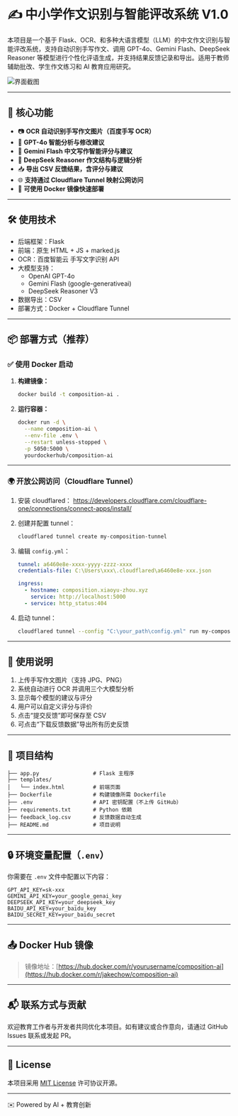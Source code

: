 # ✍️ 中小学作文识别与智能评改系统 V1.0

本项目是一个基于 Flask、OCR、和多种大语言模型（LLM）的中文作文识别与智能评改系统，支持自动识别手写作文、调用 GPT-4o、Gemini Flash、DeepSeek Reasoner 等模型进行个性化评语生成，并支持结果反馈记录和导出。适用于教师辅助批改、学生作文练习和 AI 教育应用研究。

![界面截图](https://your-screenshot-url) <!-- 可上传截图到 GitHub Issues 或其他图床后粘贴链接 -->

---

## 🚀 核心功能

- 📷 **OCR 自动识别手写作文图片（百度手写 OCR）**
- 🤖 **GPT-4o 智能分析与修改建议**
- 🌈 **Gemini Flash 中文写作智能评分与建议**
- 🧠 **DeepSeek Reasoner 作文结构与逻辑分析**
- 📥 **导出 CSV 反馈结果，含评分与建议**
- 🌐 **支持通过 Cloudflare Tunnel 映射公网访问**
- 🐳 **可使用 Docker 镜像快速部署**

---

## 🛠️ 使用技术

- 后端框架：Flask
- 前端：原生 HTML + JS + marked.js
- OCR：百度智能云 手写文字识别 API
- 大模型支持：
  - OpenAI GPT-4o
  - Gemini Flash (google-generativeai)
  - DeepSeek Reasoner V3
- 数据导出：CSV
- 部署方式：Docker + Cloudflare Tunnel

---

## 📦 部署方式（推荐）

### ✅ 使用 Docker 启动

1. **构建镜像：**

   ```bash
   docker build -t composition-ai .
   ```

2. **运行容器：**

   ```bash
   docker run -d \
     --name composition-ai \
     --env-file .env \
     --restart unless-stopped \
     -p 5050:5000 \
     yourdockerhub/composition-ai
   ```

---

### 🌍 开放公网访问（Cloudflare Tunnel）

1. 安装 cloudflared：
   https://developers.cloudflare.com/cloudflare-one/connections/connect-apps/install/

2. 创建并配置 tunnel：

   ```bash
   cloudflared tunnel create my-composition-tunnel
   ```

3. 编辑 `config.yml`：

   ```yaml
   tunnel: a6460e8e-xxxx-yyyy-zzzz-xxxx
   credentials-file: C:\Users\xxx\.cloudflared\a6460e8e-xxx.json

   ingress:
     - hostname: composition.xiaoyu-zhou.xyz
       service: http://localhost:5000
     - service: http_status:404
   ```

4. 启动 tunnel：

   ```bash
   cloudflared tunnel --config "C:\your_path\config.yml" run my-composition-tunnel
   ```

---

## 🧪 使用说明

1. 上传手写作文图片（支持 JPG、PNG）
2. 系统自动进行 OCR 并调用三个大模型分析
3. 显示每个模型的建议与评分
4. 用户可以自定义评分与评价
5. 点击“提交反馈”即可保存至 CSV
6. 可点击“下载反馈数据”导出所有历史反馈

---

## 📁 项目结构

```
├── app.py                 # Flask 主程序
├── templates/
│   └── index.html         # 前端页面
├── Dockerfile             # 构建镜像所需 Dockerfile
├── .env                   # API 密钥配置（不上传 GitHub）
├── requirements.txt       # Python 依赖
├── feedback_log.csv       # 反馈数据自动生成
├── README.md              # 项目说明
```

---

## 🔒 环境变量配置（`.env`）

你需要在 `.env` 文件中配置以下内容：

```env
GPT_API_KEY=sk-xxx
GEMINI_API_KEY=your_google_genai_key
DEEPSEEK_API_KEY=your_deepseek_key
BAIDU_API_KEY=your_baidu_key
BAIDU_SECRET_KEY=your_baidu_secret
```

---

## 📤 Docker Hub 镜像

> 镜像地址：[https://hub.docker.com/r/yourusername/composition-ai](https://hub.docker.com/r/jakechow/composition-ai)

---

## 📬 联系方式与贡献

欢迎教育工作者与开发者共同优化本项目。如有建议或合作意向，请通过 GitHub Issues 联系或发起 PR。

---

## 📝 License

本项目采用 [MIT License](LICENSE) 许可协议开源。

---

✉️ Powered by AI + 教育创新  
